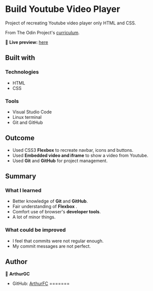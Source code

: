 # Build Youtube Video Player

Project of recreating Youtube video player only HTML and CSS.

From The Odin Project's [curriculum](https://www.theodinproject.com/paths/full-stack-javascript/courses/html-and-css/lessons/embedding-images-and-video).


🔗 **Live preview:** [here](https://arthurgc.github.io/youtube-video-player/)

## Built with

### Technologies

* HTML
* CSS

### Tools

* Visual Studio Code
* Linux terminal
* Git and GitHub

## Outcome

* Used CSS3 **Flexbox** to recreate navbar, icons and buttons.
* Used **Embedded video and iframe** to show a video from Youtube.
* Used **Git** and **GitHub** for project management.

## Summary

### What I learned

* Better knowledge of **Git** and **GitHub**.
* Fair understanding of **Flexbox** .
* Comfort use of browser's **developer tools**.
* A lot of minor things.

### What could be improved

* I feel that commits were not regular enough.
* My commit messages are not perfect.

## Author

👤 **ArthurGC**
* GitHub: [ArthurFC](https://github.com/ArthurGC)
=======

